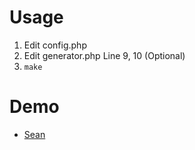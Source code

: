 # Usage
1. Edit config.php
2. Edit generator.php Line 9, 10 (Optional)
3. `make`

# Demo
* [Sean](https://www.sean.taipei/smokeping.cgi)
